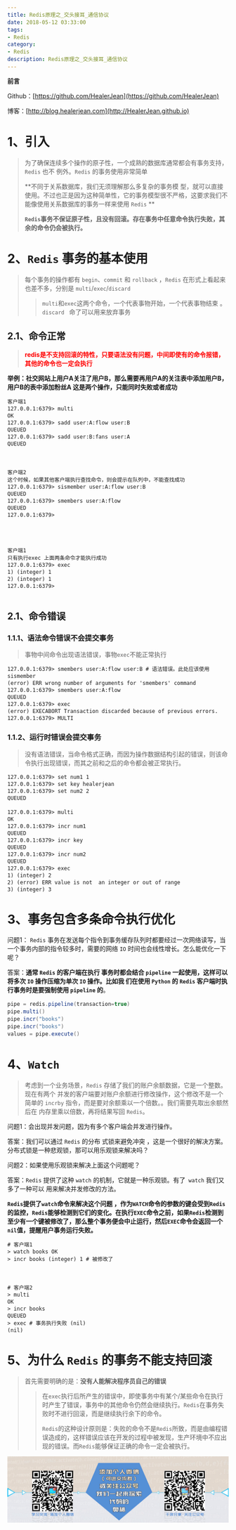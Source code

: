 ```yaml
---
title: Redis原理之_交头接耳_通信协议
date: 2018-05-12 03:33:00
tags: 
- Redis
category: 
- Redis
description: Redis原理之_交头接耳_通信协议
---
```




**前言**     

 Github：[https://github.com/HealerJean](https://github.com/HealerJean)         

 博客：[http://blog.healerjean.com](http://HealerJean.github.io)          



# 1、引入

> 为了确保连续多个操作的原子性，一个成熟的数据库通常都会有事务支持，`Redis` 也不 例外。`Redis` 的事务使用非常简单    
>
> **不同于关系数据库，我们无须理解那么多复杂的事务模 型，就可以直接使用。不过也正是因为这种简单性，它的事务模型很不严格，这要求我们不 能像使用关系数据库的事务一样来使用 `Redis`    **
>
> **`Redis`事务不保证原子性，且没有回滚。存在事务中任意命令执行失败，其余的命令仍会被执行。**



# 2、`Redis` 事务的基本使用

> 每个事务的操作都有 `begin`、`commit` 和 `rollback`  ，`Redis` 在形式上看起来也差不多，分别是 `multi`/`exec`/`discard`    
>
> > `multi`和`exec`这两个命令，一个代表事物开始，一个代表事物结束  。`discard ` 命了可以用来放弃事务    



## 2.1、命令正常

> <font color ="red">**redis是不支持回滚的特性，只要语法没有问题，中间即使有的命令报错，其他的命令也一定会执行** </font> 



**举例：社交网站上用户A关注了用户B，那么需要再用户A的关注表中添加用户B，用户B的表中添加粉丝A 这是两个操作，只能同时失败或者成功**    


```shell
客户端1
127.0.0.1:6379> multi
OK
127.0.0.1:6379> sadd user:A:flow user:B
QUEUED
127.0.0.1:6379> sadd user:B:fans user:A
QUEUED



客户端2
这个时候，如果其他客户端执行查找命令，则会提示在队列中，不能查找成功
127.0.0.1:6379> sismember user:A:flow user:B
QUEUED
127.0.0.1:6379> smembers user:A:flow 
QUEUED
127.0.0.1:6379> 




客户端1
只有执行exec 上面两条命令才能执行成功
127.0.0.1:6379> exec
1) (integer) 1
2) (integer) 1
127.0.0.1:6379> 


```



## 2.1、命令错误

### 1.1.1、语法命令错误不会提交事务

> 事物中间命令出现语法错误，事物`exec`不能正常执行

```shell
127.0.0.1:6379> smembers user:A:flow user:B # 语法错误。此处应该使用 sismember
(error) ERR wrong number of arguments for 'smembers' command
127.0.0.1:6379> smembers user:A:flow 
QUEUED
127.0.0.1:6379> exec
(error) EXECABORT Transaction discarded because of previous errors.
127.0.0.1:6379> MULTI
```



### 1.1.2、运行时错误会提交事务

> 没有语法错误，当命令格式正确，而因为操作数据结构引起的错误，则该命令执行出现错误，而其之前和之后的命令都会被正常执行。  

```shell
127.0.0.1:6379> set num1 1
127.0.0.1:6379> set key healerjean
127.0.0.1:6379> set num2 2
QUEUED

127.0.0.1:6379> multi
OK
127.0.0.1:6379> incr num1
QUEUED
127.0.0.1:6379> incr key
QUEUED
127.0.0.1:6379> incr num2
QUEUED
127.0.0.1:6379> exec
1) (integer) 2
2) (error) ERR value is not  an integer or out of range
3) (integer) 3
```



# 3、事务包含多条命令执行优化



问题1： `Redis` 事务在发送每个指令到事务缓存队列时都要经过一次网络读写，当一个事务内部的指令较多时，需要的网络 `IO` 时间也会线性增长。怎么能优化一下呢？    

答案：**通常 `Redis` 的客户端在执行 事务时都会结合 `pipeline` 一起使用，这样可以将多次 `IO` 操作压缩为单次 `IO` 操作。比如我 们在使用 `Python` 的 `Redis` 客户端时执行事务时是要强制使用 `pipeline` 的**。



```java
pipe = redis.pipeline(transaction=true) 
pipe.multi()
pipe.incr("books")
pipe.incr("books")
values = pipe.execute()
```



# 4、`Watch`

> 考虑到一个业务场景，`Redis` 存储了我们的账户余额数据，它是一个整数。现在有两个 并发的客户端要对账户余额进行修改操作，这个修改不是一个简单的 `incrby` 指令，而是要对余额乘以一个倍数。。我们需要先取出余额然后在 内存里乘以倍数，再将结果写回 `Redis`。      



问题1：会出现并发问题，因为有多个客户端会并发进行操作。   

答案：我们可以通过 `Redis` 的分布 式锁来避免冲突 ，这是一个很好的解决方案。分布式锁是一种悲观锁，那可以用乐观锁来解决吗？     



问题2：如果使用乐观锁来解决上面这个问题呢？     

答案：`Redis` 提供了这种 `watch` 的机制，它就是一种乐观锁。有了` watch` 我们又多了一种可以 用来解决并发修改的方法。    

**`Redis`提供了`watch`命令来解决这个问题  ，作为`WATCH`命令的参数的键会受到`Redis`的监控，`Redis`能够检测到它们的变化。在执行`EXEC`命令之前，如果`Redis`检测到至少有一个键被修改了，那么整个事务便会中止运行，然后`EXEC`命令会返回一个`nil`值，提醒用户事务运行失败。**



```shell
# 客户端1
> watch books OK
> incr books (integer) 1 # 被修改了



# 客户端2
> multi
OK
> incr books
QUEUED
> exec # 事务执行失败 (nil)
(nil)
```



# 5、为什么 `Redis` 的事务不能支持回滚

> 首先需要明确的是：**没有人能解决程序员自己的错误**       
>
> > 在`exec`执行后所产生的错误中，即使事务中有某个/某些命令在执行时产生了错误，事务中的其他命令仍然会继续执行。`Redis`在事务失败时不进行回滚，而是继续执行余下的命令。    
> >
> > `Redis`的这种设计原则是：失败的命令不是`Redis`所致，而是由编程错误造成的，这样错误应该在开发的过程中被发现，生产环境中不应出现的错误。而`Redis`能够保证正确的命令一定会被执行。







![ContactAuthor](https://raw.githubusercontent.com/HealerJean/HealerJean.github.io/master/assets/img/artical_bottom.jpg)



<!-- Gitalk 评论 start  -->

<link rel="stylesheet" href="https://unpkg.com/gitalk/dist/gitalk.css">

<script src="https://unpkg.com/gitalk@latest/dist/gitalk.min.js"></script> 
<div id="gitalk-container"></div>    
 <script type="text/javascript">
    var gitalk = new Gitalk({
		clientID: `1d164cd85549874d0e3a`,
		clientSecret: `527c3d223d1e6608953e835b547061037d140355`,
		repo: `HealerJean.github.io`,
		owner: 'HealerJean',
		admin: ['HealerJean'],
		id: '42EA76C3xNFQBRDw',
    });
    gitalk.render('gitalk-container');
</script> 




<!-- Gitalk end -->



